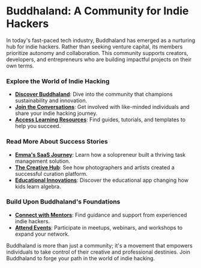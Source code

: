 # Buddhaland: A Community for Indie Hackers

In today's fast-paced tech industry, Buddhaland has emerged as a nurturing hub for indie hackers. Rather than seeking venture capital, its members prioritize autonomy and collaboration. This community supports creators, developers, and entrepreneurs who are building impactful projects on their own terms.

### Explore the World of Indie Hacking

- **[Discover Buddhaland](https://www.example.com/buddhaland)**: Dive into the community that champions sustainability and innovation.
- **[Join the Conversations](https://www.example.com/forums)**: Get involved with like-minded individuals and share your indie hacking journey.
- **[Access Learning Resources](https://www.example.com/resources)**: Find guides, tutorials, and templates to help you succeed.

### Read More About Success Stories

- **[Emma's SaaS Journey](https://www.example.com/emmas-story)**: Learn how a solopreneur built a thriving task management solution.
- **[The Creative Hub](https://www.example.com/johns-success)**: See how photographers and artists created a successful curation platform.
- **[Educational Innovations](https://www.example.com/saras-app)**: Discover the educational app changing how kids learn algebra.

### Build Upon Buddhaland's Foundations

- **[Connect with Mentors](https://www.example.com/mentorship)**: Find guidance and support from experienced indie hackers.
- **[Attend Events](https://www.example.com/events)**: Participate in meetups, webinars, and workshops to expand your network.

Buddhaland is more than just a community; it's a movement that empowers individuals to take control of their creative and professional destinies. Join Buddhaland to forge your path in the world of indie hacking.